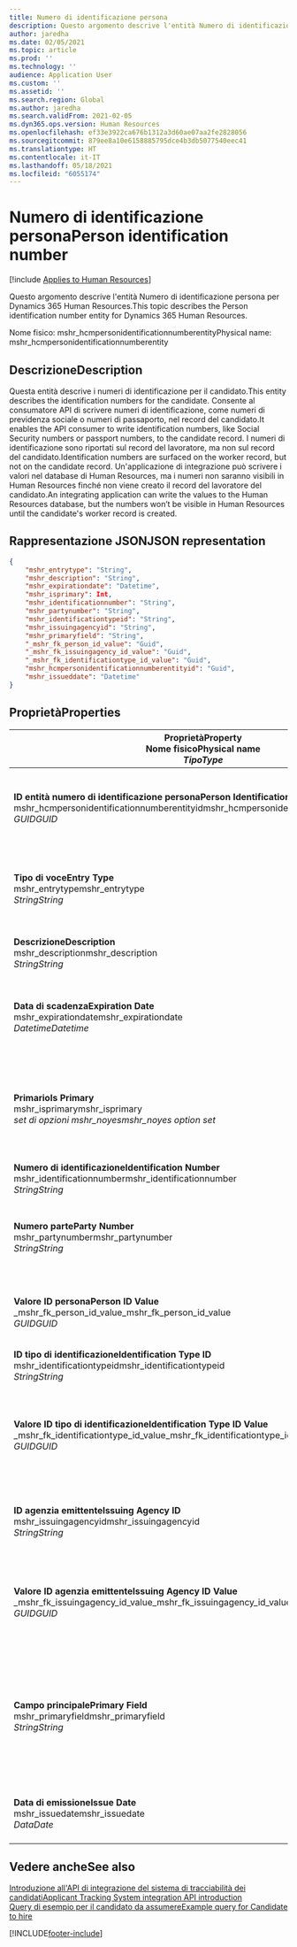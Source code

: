 ```yaml
---
title: Numero di identificazione persona
description: Questo argomento descrive l'entità Numero di identificazione persona per Dynamics 365 Human Resources.
author: jaredha
ms.date: 02/05/2021
ms.topic: article
ms.prod: ''
ms.technology: ''
audience: Application User
ms.custom: ''
ms.assetid: ''
ms.search.region: Global
ms.author: jaredha
ms.search.validFrom: 2021-02-05
ms.dyn365.ops.version: Human Resources
ms.openlocfilehash: ef33e3922ca676b1312a3d60ae07aa2fe2828056
ms.sourcegitcommit: 879ee8a10e6158885795dce4b3db5077540eec41
ms.translationtype: HT
ms.contentlocale: it-IT
ms.lasthandoff: 05/18/2021
ms.locfileid: "6055174"
---
```

# <a name="person-identification-number"></a><span data-ttu-id="caf66-103">Numero di identificazione persona</span><span class="sxs-lookup"><span data-stu-id="caf66-103">Person identification number</span></span>

[!include [Applies to Human Resources](../includes/applies-to-hr.md)]

<span data-ttu-id="caf66-104">Questo argomento descrive l'entità Numero di identificazione persona per Dynamics 365 Human Resources.</span><span class="sxs-lookup"><span data-stu-id="caf66-104">This topic describes the Person identification number entity for Dynamics 365 Human Resources.</span></span>

<span data-ttu-id="caf66-105">Nome fisico: mshr_hcmpersonidentificationnumberentity</span><span class="sxs-lookup"><span data-stu-id="caf66-105">Physical name: mshr_hcmpersonidentificationnumberentity</span></span>

## <a name="description"></a><span data-ttu-id="caf66-106">Descrizione</span><span class="sxs-lookup"><span data-stu-id="caf66-106">Description</span></span>

<span data-ttu-id="caf66-107">Questa entità descrive i numeri di identificazione per il candidato.</span><span class="sxs-lookup"><span data-stu-id="caf66-107">This entity describes the identification numbers for the candidate.</span></span> <span data-ttu-id="caf66-108">Consente al consumatore API di scrivere numeri di identificazione, come numeri di previdenza sociale o numeri di passaporto, nel record del candidato.</span><span class="sxs-lookup"><span data-stu-id="caf66-108">It enables the API consumer to write identification numbers, like Social Security numbers or passport numbers, to the candidate record.</span></span> <span data-ttu-id="caf66-109">I numeri di identificazione sono riportati sul record del lavoratore, ma non sul record del candidato.</span><span class="sxs-lookup"><span data-stu-id="caf66-109">Identification numbers are surfaced on the worker record, but not on the candidate record.</span></span> <span data-ttu-id="caf66-110">Un'applicazione di integrazione può scrivere i valori nel database di Human Resources, ma i numeri non saranno visibili in Human Resources finché non viene creato il record del lavoratore del candidato.</span><span class="sxs-lookup"><span data-stu-id="caf66-110">An integrating application can write the values to the Human Resources database, but the numbers won’t be visible in Human Resources until the candidate's worker record is created.</span></span>

## <a name="json-representation"></a><span data-ttu-id="caf66-111">Rappresentazione JSON</span><span class="sxs-lookup"><span data-stu-id="caf66-111">JSON representation</span></span>

```json
{
    "mshr_entrytype": "String",
    "mshr_description": "String",
    "mshr_expirationdate": "Datetime",
    "mshr_isprimary": Int,
    "mshr_identificationnumber": "String",
    "mshr_partynumber": "String",
    "mshr_identificationtypeid": "String",
    "mshr_issuingagencyid": "String",
    "mshr_primaryfield": "String",
    "_mshr_fk_person_id_value": "Guid",
    "_mshr_fk_issuingagency_id_value": "Guid",
    "_mshr_fk_identificationtype_id_value": "Guid",
    "mshr_hcmpersonidentificationnumberentityid": "Guid",
    "mshr_issueddate": "Datetime"
}
```

## <a name="properties"></a><span data-ttu-id="caf66-112">Proprietà</span><span class="sxs-lookup"><span data-stu-id="caf66-112">Properties</span></span>

| <span data-ttu-id="caf66-113">Proprietà</span><span class="sxs-lookup"><span data-stu-id="caf66-113">Property</span></span><br><span data-ttu-id="caf66-114">**Nome fisico**</span><span class="sxs-lookup"><span data-stu-id="caf66-114">**Physical name**</span></span><br><span data-ttu-id="caf66-115">**_Tipo_**</span><span class="sxs-lookup"><span data-stu-id="caf66-115">**_Type_**</span></span> | <span data-ttu-id="caf66-116">Utilizza</span><span class="sxs-lookup"><span data-stu-id="caf66-116">Use</span></span> | <span data-ttu-id="caf66-117">Descrizione</span><span class="sxs-lookup"><span data-stu-id="caf66-117">Description</span></span> |
| --- | --- | --- |
| <span data-ttu-id="caf66-118">**ID entità numero di identificazione persona**</span><span class="sxs-lookup"><span data-stu-id="caf66-118">**Person Identification Number Entity ID**</span></span><br><span data-ttu-id="caf66-119">mshr_hcmpersonidentificationnumberentityid</span><span class="sxs-lookup"><span data-stu-id="caf66-119">mshr_hcmpersonidentificationnumberentityid</span></span><br><span data-ttu-id="caf66-120">*GUID*</span><span class="sxs-lookup"><span data-stu-id="caf66-120">*GUID*</span></span> | <span data-ttu-id="caf66-121">Sola lettura</span><span class="sxs-lookup"><span data-stu-id="caf66-121">Read-only</span></span><br><span data-ttu-id="caf66-122">Richiesto</span><span class="sxs-lookup"><span data-stu-id="caf66-122">Required</span></span><br><span data-ttu-id="caf66-123">Generato dal sistema</span><span class="sxs-lookup"><span data-stu-id="caf66-123">System-generated</span></span> | <span data-ttu-id="caf66-124">Identificatore primario univoco per il record del numero di identificazione della persona.</span><span class="sxs-lookup"><span data-stu-id="caf66-124">Unique primary identifier for the person identification number record.</span></span> |
| <span data-ttu-id="caf66-125">**Tipo di voce**</span><span class="sxs-lookup"><span data-stu-id="caf66-125">**Entry Type**</span></span><br><span data-ttu-id="caf66-126">mshr_entrytype</span><span class="sxs-lookup"><span data-stu-id="caf66-126">mshr_entrytype</span></span><br><span data-ttu-id="caf66-127">*String*</span><span class="sxs-lookup"><span data-stu-id="caf66-127">*String*</span></span> | <span data-ttu-id="caf66-128">Lettura/scrittura</span><span class="sxs-lookup"><span data-stu-id="caf66-128">Read-write</span></span><br><span data-ttu-id="caf66-129">Facoltativo</span><span class="sxs-lookup"><span data-stu-id="caf66-129">Optional</span></span> | <span data-ttu-id="caf66-130">Valore libero per fare riferimento al tipo di voce per il numero di identificazione.</span><span class="sxs-lookup"><span data-stu-id="caf66-130">Free value to reference the type of entry for the identification number.</span></span> |
| <span data-ttu-id="caf66-131">**Descrizione**</span><span class="sxs-lookup"><span data-stu-id="caf66-131">**Description**</span></span><br><span data-ttu-id="caf66-132">mshr_description</span><span class="sxs-lookup"><span data-stu-id="caf66-132">mshr_description</span></span><br><span data-ttu-id="caf66-133">*String*</span><span class="sxs-lookup"><span data-stu-id="caf66-133">*String*</span></span> | <span data-ttu-id="caf66-134">Lettura/scrittura</span><span class="sxs-lookup"><span data-stu-id="caf66-134">Read-write</span></span><br><span data-ttu-id="caf66-135">Facoltativo</span><span class="sxs-lookup"><span data-stu-id="caf66-135">Optional</span></span> | <span data-ttu-id="caf66-136">Descrizione del numero di identificazione.</span><span class="sxs-lookup"><span data-stu-id="caf66-136">The description of the identification number.</span></span> |
| <span data-ttu-id="caf66-137">**Data di scadenza**</span><span class="sxs-lookup"><span data-stu-id="caf66-137">**Expiration Date**</span></span><br><span data-ttu-id="caf66-138">mshr_expirationdate</span><span class="sxs-lookup"><span data-stu-id="caf66-138">mshr_expirationdate</span></span><br><span data-ttu-id="caf66-139">*Datetime*</span><span class="sxs-lookup"><span data-stu-id="caf66-139">*Datetime*</span></span> | <span data-ttu-id="caf66-140">Lettura/scrittura</span><span class="sxs-lookup"><span data-stu-id="caf66-140">Read-write</span></span><br><span data-ttu-id="caf66-141">Facoltativo</span><span class="sxs-lookup"><span data-stu-id="caf66-141">Optional</span></span> | <span data-ttu-id="caf66-142">La data di scadenza del numero di identificazione o del documento associato.</span><span class="sxs-lookup"><span data-stu-id="caf66-142">The date on which the identification number or associated document expires.</span></span> |
| <span data-ttu-id="caf66-143">**Primario**</span><span class="sxs-lookup"><span data-stu-id="caf66-143">**Is Primary**</span></span><br><span data-ttu-id="caf66-144">mshr_isprimary</span><span class="sxs-lookup"><span data-stu-id="caf66-144">mshr_isprimary</span></span><br><span data-ttu-id="caf66-145">*set di opzioni mshr_noyes*</span><span class="sxs-lookup"><span data-stu-id="caf66-145">*mshr_noyes option set*</span></span> | <span data-ttu-id="caf66-146">Lettura/scrittura</span><span class="sxs-lookup"><span data-stu-id="caf66-146">Read-write</span></span><br><span data-ttu-id="caf66-147">Facoltativo</span><span class="sxs-lookup"><span data-stu-id="caf66-147">Optional</span></span> | <span data-ttu-id="caf66-148">Definisce se il numero di identificazione è il record principale della persona per questo tipo di identificazione.</span><span class="sxs-lookup"><span data-stu-id="caf66-148">Defines whether the identification number is the primary record for the person for this identification type.</span></span> |
| <span data-ttu-id="caf66-149">**Numero di identificazione**</span><span class="sxs-lookup"><span data-stu-id="caf66-149">**Identification Number**</span></span><br><span data-ttu-id="caf66-150">mshr_identificationnumber</span><span class="sxs-lookup"><span data-stu-id="caf66-150">mshr_identificationnumber</span></span><br><span data-ttu-id="caf66-151">*String*</span><span class="sxs-lookup"><span data-stu-id="caf66-151">*String*</span></span> | <span data-ttu-id="caf66-152">Lettura/scrittura</span><span class="sxs-lookup"><span data-stu-id="caf66-152">Read-write</span></span><br><span data-ttu-id="caf66-153">Richiesto</span><span class="sxs-lookup"><span data-stu-id="caf66-153">Required</span></span> | <span data-ttu-id="caf66-154">Numero di identificazione.</span><span class="sxs-lookup"><span data-stu-id="caf66-154">The identification number.</span></span> |
| <span data-ttu-id="caf66-155">**Numero parte**</span><span class="sxs-lookup"><span data-stu-id="caf66-155">**Party Number**</span></span><br><span data-ttu-id="caf66-156">mshr_partynumber</span><span class="sxs-lookup"><span data-stu-id="caf66-156">mshr_partynumber</span></span><br><span data-ttu-id="caf66-157">*String*</span><span class="sxs-lookup"><span data-stu-id="caf66-157">*String*</span></span> | <span data-ttu-id="caf66-158">Lettura/scrittura</span><span class="sxs-lookup"><span data-stu-id="caf66-158">Read-write</span></span><br><span data-ttu-id="caf66-159">Richiesto</span><span class="sxs-lookup"><span data-stu-id="caf66-159">Required</span></span> | <span data-ttu-id="caf66-160">L'identificatore della parte (persona) che possiede il numero di identificazione.</span><span class="sxs-lookup"><span data-stu-id="caf66-160">The identifier of the party (person) owning the identification number.</span></span> |
| <span data-ttu-id="caf66-161">**Valore ID persona**</span><span class="sxs-lookup"><span data-stu-id="caf66-161">**Person ID Value**</span></span><br><span data-ttu-id="caf66-162">_mshr_fk_person_id_value</span><span class="sxs-lookup"><span data-stu-id="caf66-162">_mshr_fk_person_id_value</span></span><br><span data-ttu-id="caf66-163">*GUID*</span><span class="sxs-lookup"><span data-stu-id="caf66-163">*GUID*</span></span> | <span data-ttu-id="caf66-164">Sola lettura</span><span class="sxs-lookup"><span data-stu-id="caf66-164">Read-only</span></span><br><span data-ttu-id="caf66-165">Richiesto</span><span class="sxs-lookup"><span data-stu-id="caf66-165">Required</span></span><br><span data-ttu-id="caf66-166">Chiave esterna: mshr_dirpersonentityid dell'entità mshr_dirpersonentity</span><span class="sxs-lookup"><span data-stu-id="caf66-166">Foreign key: mshr_dirpersonentityid of mshr_dirpersonentity entity</span></span> | <span data-ttu-id="caf66-167">Identificatore univoco della parte (persona).</span><span class="sxs-lookup"><span data-stu-id="caf66-167">The unique identifier of the party (person).</span></span> |
| <span data-ttu-id="caf66-168">**ID tipo di identificazione**</span><span class="sxs-lookup"><span data-stu-id="caf66-168">**Identification Type ID**</span></span><br><span data-ttu-id="caf66-169">mshr_identificationtypeid</span><span class="sxs-lookup"><span data-stu-id="caf66-169">mshr_identificationtypeid</span></span><br><span data-ttu-id="caf66-170">*String*</span><span class="sxs-lookup"><span data-stu-id="caf66-170">*String*</span></span> | <span data-ttu-id="caf66-171">Lettura/scrittura</span><span class="sxs-lookup"><span data-stu-id="caf66-171">Read-write</span></span><br><span data-ttu-id="caf66-172">Richiesto</span><span class="sxs-lookup"><span data-stu-id="caf66-172">Required</span></span> | <span data-ttu-id="caf66-173">Il tipo di numero di identificazione.</span><span class="sxs-lookup"><span data-stu-id="caf66-173">The type of identification number.</span></span> |
| <span data-ttu-id="caf66-174">**Valore ID tipo di identificazione**</span><span class="sxs-lookup"><span data-stu-id="caf66-174">**Identification Type ID Value**</span></span><br><span data-ttu-id="caf66-175">_mshr_fk_identificationtype_id_value</span><span class="sxs-lookup"><span data-stu-id="caf66-175">_mshr_fk_identificationtype_id_value</span></span><br><span data-ttu-id="caf66-176">*GUID*</span><span class="sxs-lookup"><span data-stu-id="caf66-176">*GUID*</span></span> | <span data-ttu-id="caf66-177">Sola lettura</span><span class="sxs-lookup"><span data-stu-id="caf66-177">Read-only</span></span><br><span data-ttu-id="caf66-178">Richiesto</span><span class="sxs-lookup"><span data-stu-id="caf66-178">Required</span></span><br><span data-ttu-id="caf66-179">Chiave esterna: mshr_hcmidentificationtypeentityid dell'entità mshr_hcmidentificationtypeentity</span><span class="sxs-lookup"><span data-stu-id="caf66-179">Foreign key: mshr_hcmidentificationtypeentityid of mshr_hcmidentificationtypeentity entity</span></span> | <span data-ttu-id="caf66-180">Identificatore univoco generato dal sistema del tipo di identificazione.</span><span class="sxs-lookup"><span data-stu-id="caf66-180">System-generated unique identifier of the identification type.</span></span> |
| <span data-ttu-id="caf66-181">**ID agenzia emittente**</span><span class="sxs-lookup"><span data-stu-id="caf66-181">**Issuing Agency ID**</span></span><br><span data-ttu-id="caf66-182">mshr_issuingagencyid</span><span class="sxs-lookup"><span data-stu-id="caf66-182">mshr_issuingagencyid</span></span><br><span data-ttu-id="caf66-183">*String*</span><span class="sxs-lookup"><span data-stu-id="caf66-183">*String*</span></span> | <span data-ttu-id="caf66-184">Lettura/scrittura</span><span class="sxs-lookup"><span data-stu-id="caf66-184">Read-write</span></span><br><span data-ttu-id="caf66-185">Facoltativo</span><span class="sxs-lookup"><span data-stu-id="caf66-185">Optional</span></span> | <span data-ttu-id="caf66-186">L'agenzia o l'organizzazione che rilascia il numero di identificazione.</span><span class="sxs-lookup"><span data-stu-id="caf66-186">The agency or organization issuing the identification number.</span></span> |
| <span data-ttu-id="caf66-187">**Valore ID agenzia emittente**</span><span class="sxs-lookup"><span data-stu-id="caf66-187">**Issuing Agency ID Value**</span></span><br><span data-ttu-id="caf66-188">_mshr_fk_issuingagency_id_value</span><span class="sxs-lookup"><span data-stu-id="caf66-188">_mshr_fk_issuingagency_id_value</span></span><br><span data-ttu-id="caf66-189">*GUID*</span><span class="sxs-lookup"><span data-stu-id="caf66-189">*GUID*</span></span> | <span data-ttu-id="caf66-190">Sola lettura</span><span class="sxs-lookup"><span data-stu-id="caf66-190">Read-only</span></span><br><span data-ttu-id="caf66-191">Facoltativo</span><span class="sxs-lookup"><span data-stu-id="caf66-191">Optional</span></span><br><span data-ttu-id="caf66-192">Chiave esterna: mshr_hcmissuingagencyentityid dell'entità mshr_hcmissuingagencyentity</span><span class="sxs-lookup"><span data-stu-id="caf66-192">Foreign key: mshr_hcmissuingagencyentityid of mshr_hcmissuingagencyentity entity</span></span> | <span data-ttu-id="caf66-193">Identificatore univoco generato dal sistema dell'agenzia che ha emesso il numero di identificazione.</span><span class="sxs-lookup"><span data-stu-id="caf66-193">System-generated unique identifier of the agency issuing the identification number.</span></span> |
| <span data-ttu-id="caf66-194">**Campo principale**</span><span class="sxs-lookup"><span data-stu-id="caf66-194">**Primary Field**</span></span><br><span data-ttu-id="caf66-195">mshr_primaryfield</span><span class="sxs-lookup"><span data-stu-id="caf66-195">mshr_primaryfield</span></span><br><span data-ttu-id="caf66-196">*String*</span><span class="sxs-lookup"><span data-stu-id="caf66-196">*String*</span></span> | <span data-ttu-id="caf66-197">Sola lettura</span><span class="sxs-lookup"><span data-stu-id="caf66-197">Read-only</span></span><br><span data-ttu-id="caf66-198">Richiesto</span><span class="sxs-lookup"><span data-stu-id="caf66-198">Required</span></span> | <span data-ttu-id="caf66-199">Campo da utilizzare come un identificatore principale del record dell'entità.</span><span class="sxs-lookup"><span data-stu-id="caf66-199">Field to be used as an identifier of the entity record.</span></span> <span data-ttu-id="caf66-200">Combinazione di numero di parte, ID tipo di identificazione e numero di identificazione.</span><span class="sxs-lookup"><span data-stu-id="caf66-200">Combination of party number, identification type ID, and identification number.</span></span> |
| <span data-ttu-id="caf66-201">**Data di emissione**</span><span class="sxs-lookup"><span data-stu-id="caf66-201">**Issue Date**</span></span><br><span data-ttu-id="caf66-202">mshr_issuedate</span><span class="sxs-lookup"><span data-stu-id="caf66-202">mshr_issuedate</span></span><br><span data-ttu-id="caf66-203">*Data*</span><span class="sxs-lookup"><span data-stu-id="caf66-203">*Date*</span></span> | <span data-ttu-id="caf66-204">Lettura/scrittura</span><span class="sxs-lookup"><span data-stu-id="caf66-204">Read-write</span></span><br><span data-ttu-id="caf66-205">Facoltativo</span><span class="sxs-lookup"><span data-stu-id="caf66-205">Optional</span></span> | <span data-ttu-id="caf66-206">La data in cui è stato rilasciato il numero di identificazione.</span><span class="sxs-lookup"><span data-stu-id="caf66-206">The date the identification number was issued.</span></span> |

## <a name="see-also"></a><span data-ttu-id="caf66-207">Vedere anche</span><span class="sxs-lookup"><span data-stu-id="caf66-207">See also</span></span>

[<span data-ttu-id="caf66-208">Introduzione all'API di integrazione del sistema di tracciabilità dei candidati</span><span class="sxs-lookup"><span data-stu-id="caf66-208">Applicant Tracking System integration API introduction</span></span>](hr-admin-integration-ats-api-introduction.md)<br>
[<span data-ttu-id="caf66-209">Query di esempio per il candidato da assumere</span><span class="sxs-lookup"><span data-stu-id="caf66-209">Example query for Candidate to hire</span></span>](hr-admin-integration-ats-api-candidate-to-hire-example-query.md)



[!INCLUDE[footer-include](../includes/footer-banner.md)]